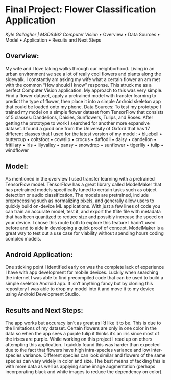 # Final Project: Flower Classification Application
<i>Kyle Gallagher | MSDS462 Computer Vision </i>
•	Overview
•	Data Sources
•	Model
•	Application
•	Results and Next Steps

## Overview:
My wife and I love taking walks through our neighborhood. Living in an urban environment we see a lot of really cool flowers and plants along the sidewalk. I constantly am asking my wife what a certain flower an am met with the common “How should I know” response.
This struck me as a perfect Computer Vision application. My approach to this was very simple. Find a flower dataset, apply a pretrained model with transfer learning to predict the type of flower, then place it into a simple Android skeleton app that could be loaded onto my phone. 
Data Sources:
To test my prototype I trained my model on a simple flower dataset from TensorFlow that consists of 5 classes: Dandelions, Daisies, Sunflowers, Tulips, and Roses. 
After getting the prototype to work I searched for another more expansive dataset. I found a good one from the University of Oxford that has 17 different classes that I used for the latest version of my model: 
•	bluebell
•	buttercup
•	coltsfoot
•	cowslip
•	crocus
•	daffodil
•	daisy
•	dandelion
•	fritillary
•	iris
•	lilyvalley
•	pansy
•	snowdrop
•	sunflower
•	tigerlily
•	tulip
•	windflower


## Model:
As mentioned in the overview I used transfer learning with a pretrained TensorFlow model. TensorFlow has a great library called ModelMaker that has pretrained models specifically tuned to certain tasks such as object detection or audio classification. The models are pretrained, include preprocessing such as normalizing pixels, and generally allow users to quickly build on-device ML applications. With just a few lines of code you can train an accurate model, test it, and export the tflite file with metadata that has been quantized to reduce size and possibly increase the speed on your device.
I chose this route both to explore this feature I hadn’t used before and to aide in developing a quick proof of concept.  ModelMaker is a great way to test out a use case for viability without spending hours coding complex models. 

## Android Application:
One sticking point I identified early on was the complete lack of experience I have with app development for mobile devices. Luckily when searching the internet I was able to find precompiled code that can be used to build a simple skeleton Android app. It isn’t anything fancy but by cloning this repository I was able to drop my model into it and move it to my device using Android Development Studio.

## Results and Next Steps:
The app works but accuracy isn’t as great as I’d like it to be. This is due to the limitations of my dataset. Certain flowers are only in one color in the data so when the app sees a purple tulip it thinks it’s an iris since most of the irises are purple. 
While working on this project I read up on others attempting this application. I quickly found this was harder than expected due to the fact that flowers have high intra-species variance and low inter-species variance. Different species can look similar and flowers of the same species can vary widely in color and size.
The best means of tackling this is with more data as well as applying some image augmentation (perhaps incorporating black and white images to reduce the dependency on color). 
